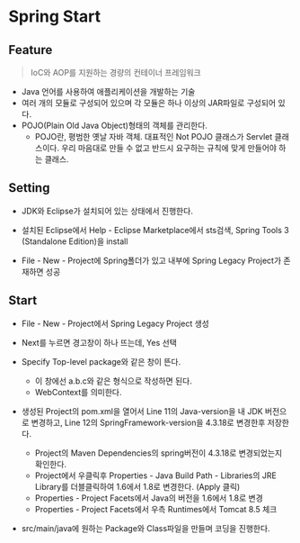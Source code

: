# Spring Start

## Feature

> IoC와 AOP를 지원하는 경량의 컨테이너 프레임워크

* Java 언어를 사용하여 애플리케이션을 개발하는 기술
* 여러 개의 모듈로 구성되어 있으며 각 모듈은 하나 이상의 JAR파일로 구성되어 있다.
* POJO(Plain Old Java Object)형태의 객체를 관리한다.
  * POJO란, 평범한 옛날 자바 객체. 대표적인 Not POJO 클래스가 Servlet 클래스이다. 
    우리 마음대로 만들 수 없고 반드시 요구하는 규칙에 맞게 만들어야 하는 클래스.

## Setting

* JDK와 Eclipse가 설치되어 있는 상태에서 진행한다.

* 설치된 Eclipse에서 Help - Eclipse Marketplace에서 sts검색, Spring Tools 3 (Standalone Edition)을 install

* File - New - Project에 Spring폴더가 있고 내부에 Spring Legacy Project가 존재하면 성공

## Start

* File - New - Project에서 Spring Legacy Project 생성
* Next를 누르면 경고창이 하나 뜨는데, Yes 선택
* Specify Top-level package와 같은 창이 뜬다.
  * 이 창에선 a.b.c와 같은 형식으로 작성하면 된다.
  * WebContext를 의미한다.

* 생성된 Project의 pom.xml을 열어서 Line 11의 Java-version을 내 JDK 버전으로 변경하고, Line 12의 SpringFramework-version을 4.3.18로 변경한후 저장한다.
  * Project의 Maven Dependencies의 spring버전이 4.3.18로 변경되었는지 확인한다.
  * Project에서 우클릭후 Properties - Java Build Path - Libraries의 JRE Library를 더블클릭하여 1.6에서 1.8로 변경한다. (Apply 클릭)
  * Properties - Project Facets에서 Java의 버전을 1.6에서 1.8로 변경
  * Properties - Project Facets에서 우측 Runtimes에서 Tomcat 8.5 체크

* src/main/java에 원하는 Package와 Class파일을 만들며 코딩을 진행한다.